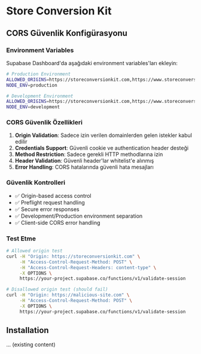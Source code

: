 # Store Conversion Kit

## CORS Güvenlik Konfigürasyonu

### Environment Variables

Supabase Dashboard'da aşağıdaki environment variables'ları ekleyin:

```bash
# Production Environment
ALLOWED_ORIGINS=https://storeconversionkit.com,https://www.storeconversionkit.com
NODE_ENV=production

# Development Environment
ALLOWED_ORIGINS=https://storeconversionkit.com,https://www.storeconversionkit.com,http://localhost:3000,http://localhost:5173,http://localhost:5174
NODE_ENV=development
```

### CORS Güvenlik Özellikleri

1. **Origin Validation**: Sadece izin verilen domainlerden gelen istekler kabul edilir
2. **Credentials Support**: Güvenli cookie ve authentication header desteği
3. **Method Restriction**: Sadece gerekli HTTP methodlarına izin
4. **Header Validation**: Güvenli header'lar whitelist'e alınmış
5. **Error Handling**: CORS hatalarında güvenli hata mesajları

### Güvenlik Kontrolleri

- ✅ Origin-based access control
- ✅ Preflight request handling
- ✅ Secure error responses
- ✅ Development/Production environment separation
- ✅ Client-side CORS error handling

### Test Etme

```bash
# Allowed origin test
curl -H "Origin: https://storeconversionkit.com" \
     -H "Access-Control-Request-Method: POST" \
     -H "Access-Control-Request-Headers: content-type" \
     -X OPTIONS \
     https://your-project.supabase.co/functions/v1/validate-session

# Disallowed origin test (should fail)
curl -H "Origin: https://malicious-site.com" \
     -H "Access-Control-Request-Method: POST" \
     -X OPTIONS \
     https://your-project.supabase.co/functions/v1/validate-session
```

## Installation

... (existing content) 